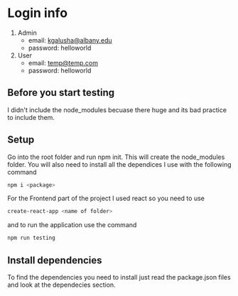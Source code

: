 # Login info
1. Admin
    - email: kgalusha@albany.edu
    - password: helloworld
2. User
    - email: temp@temp.com
    - password: helloworld
## Before you start testing

I didn't include the node_modules becuase there huge and its bad practice to include them.

## Setup
Go into the root folder and run npm init. This will create the node_modules folder. You will also need to install all the dependices I use with the following command

```bash
npm i <package>
```

For the Frontend part of the project I used react so you need to use

```bash
create-react-app <name of folder>
```

and to run the application use the command

```bash
npm run testing

```
## Install dependencies
To find the dependencies you need to install just read the package.json files and look at the dependecies section.
